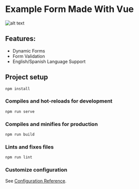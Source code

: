# Example Form Made With Vue


![alt text](https://i.imgur.com/DHz282O.png "Home Page")

## Features:
 - Dynamic Forms
 - Form Validation
 - English/Spanish Language Support

## Project setup
```
npm install
```

### Compiles and hot-reloads for development
```
npm run serve
```

### Compiles and minifies for production
```
npm run build
```

### Lints and fixes files
```
npm run lint
```

### Customize configuration
See [Configuration Reference](https://cli.vuejs.org/config/).
